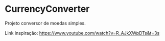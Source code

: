 # CurrencyConverter

Projeto conversor de moedas simples.

Link inspiração: https://www.youtube.com/watch?v=R_AJkXWpDTs&t=3s
